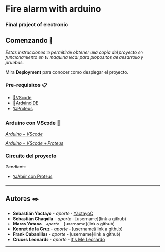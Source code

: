 # Fire alarm with arduino

### Final project of electronic

## Comenzando 🚀

_Estas instrucciones te permitirán obtener una copia del proyecto en funcionamiento en tu máquina local para propósitos de desarrollo y pruebas._

Mira **Deployment** para conocer como desplegar el proyecto.

### Pre-requisitos 📋

- [💙VScode](https://code.visualstudio.com/)
- [🤖ArduinoIDE](https://www.arduino.cc/en/software)
- [🪐Proteus](https://www.youtube.com/results?search_query=proteus+download)

### Arduino con VScode 🔧

_[Arduino + VScode](https://www.youtube.com/watch?v=f7gFt7vDeLw)_

_[Arduino + VScode + Proteus](https://www.youtube.com/watch?v=q_gl2C0LwNE&t=482s)_

### Circuito del proyecto

Pendiente...

- [🪐Abrir con Proteus](https://github.com/ItsMeLeonardo/alarm-with-arduino/blob/main/simulation/ProyectoProteus.pdsprj.zip)

---

## Autores ✒️

- **Sebastián Yactayo** - _aporte_ - [YactayoC](https://github.com/YactayoC)
- **Sebastián Chaquila** - _aporte_ - [username](link a github)
- **Marco Yataco** - _aporte_ - [username](link a github)
- **Kennet de la Cruz** - _aporte_ - [username](link a github)
- **Frank Cabanillas** - _aporte_ - [username](link a github)
- **Cruces Leonardo** - _aporte_ - [It's Me Leonardo](https://github.com/ItsMeLeonardo)

---
